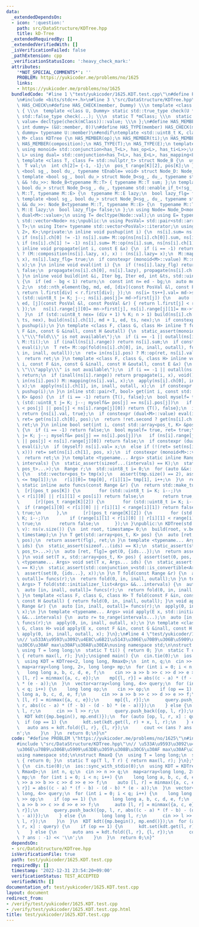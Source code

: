 ```yaml
---
data:
  _extendedDependsOn:
  - icon: ':question:'
    path: src/DataStructure/KDTree.hpp
    title: kD-Tree
  _extendedRequiredBy: []
  _extendedVerifiedWith: []
  _isVerificationFailed: false
  _pathExtension: cpp
  _verificationStatusIcon: ':heavy_check_mark:'
  attributes:
    '*NOT_SPECIAL_COMMENTS*': ''
    PROBLEM: https://yukicoder.me/problems/no/1625
    links:
    - https://yukicoder.me/problems/no/1625
  bundledCode: "#line 1 \"test/yukicoder/1625.KDT.test.cpp\"\n#define PROBLEM \"https://yukicoder.me/problems/no/1625\"\
    \n#include <bits/stdc++.h>\n#line 3 \"src/DataStructure/KDTree.hpp\"\n#ifndef\
    \ HAS_CHECK\n#define HAS_CHECK(member, Dummy) \\\n template <class T> struct has_##member\
    \ { \\\n  template <class U, Dummy> static std::true_type check(U *); \\\n  static\
    \ std::false_type check(...); \\\n  static T *mClass; \\\n  static const bool\
    \ value= decltype(check(mClass))::value; \\\n };\n#define HAS_MEMBER(member) HAS_CHECK(member,\
    \ int dummy= (&U::member, 0))\n#define HAS_TYPE(member) HAS_CHECK(member, class\
    \ dummy= typename U::member)\n#endif\ntemplate <std::uint8_t K, class pos_t, class\
    \ M> class KDTree {\n HAS_MEMBER(op);\n HAS_MEMBER(ti);\n HAS_MEMBER(mapping);\n\
    \ HAS_MEMBER(composition);\n HAS_TYPE(T);\n HAS_TYPE(E);\n template <class L>\
    \ using monoid= std::conjunction<has_T<L>, has_op<L>, has_ti<L>>;\n template <class\
    \ L> using dual= std::conjunction<has_T<L>, has_E<L>, has_mapping<L>, has_composition<L>>;\n\
    \ template <class T, class F= std::nullptr_t> struct Node_B {\n  using E= F;\n\
    \  T val;\n  int ch[2]= {-1, -1};\n  pos_t range[K][2], pos[K];\n };\n template\
    \ <bool sg_, bool du_, typename tEnable= void> struct Node_D: Node_B<M> {};\n\
    \ template <bool sg_, bool du_> struct Node_D<sg_, du_, typename std::enable_if_t<sg_\
    \ && !du_>>: Node_B<typename M::T> { typename M::T sum; };\n template <bool sg_,\
    \ bool du_> struct Node_D<sg_, du_, typename std::enable_if_t<!sg_ && du_>>: Node_B<typename\
    \ M::T, typename M::E> {\n  typename M::E lazy;\n  bool lazy_flg= false;\n };\n\
    \ template <bool sg_, bool du_> struct Node_D<sg_, du_, typename std::enable_if_t<sg_\
    \ && du_>>: Node_B<typename M::T, typename M::E> {\n  typename M::T sum;\n  typename\
    \ M::E lazy;\n  bool lazy_flg= false;\n };\n using Node= Node_D<monoid<M>::value,\
    \ dual<M>::value>;\n using T= decltype(Node::val);\n using E= typename Node::E;\n\
    \ std::vector<Node> ns;\npublic:\n using PosVal= std::pair<std::array<pos_t, K>,\
    \ T>;\n using Iter= typename std::vector<PosVal>::iterator;\n using Range= std::array<std::array<pos_t,\
    \ 2>, K>;\nprivate:\n inline void pushup(int i) {\n  ns[i].sum= ns[i].val;\n \
    \ if (ns[i].ch[0] != -1) ns[i].sum= M::op(ns[ns[i].ch[0]].sum, ns[i].sum);\n \
    \ if (ns[i].ch[1] != -1) ns[i].sum= M::op(ns[i].sum, ns[ns[i].ch[1]].sum);\n }\n\
    \ inline void propagate(int i, const E &x) {\n  if (i == -1) return;\n  ns[i].lazy_flg\
    \ ? (M::composition(ns[i].lazy, x), x) : (ns[i].lazy= x);\n  M::mapping(ns[i].val,\
    \ x), ns[i].lazy_flg= true;\n  if constexpr (monoid<M>::value) M::mapping(ns[i].sum,\
    \ x);\n }\n inline void eval(int i) {\n  if (!ns[i].lazy_flg) return;\n  ns[i].lazy_flg=\
    \ false;\n  propagate(ns[i].ch[0], ns[i].lazy), propagate(ns[i].ch[1], ns[i].lazy);\n\
    \ }\n inline void build(int &i, Iter bg, Iter ed, int &ts, std::uint8_t div= 0)\
    \ {\n  if (ed - bg < 1) return;\n  const int n= ed - bg;\n  auto md= bg + n /\
    \ 2;\n  std::nth_element(bg, md, ed, [div](const PosVal &l, const PosVal &r) {\
    \ return l.first[div] < r.first[div]; });\n  ns[i= ts++].val= md->second;\n  for\
    \ (std::uint8_t j= K; j--; ns[i].pos[j]= md->first[j]) {\n   auto [mn, mx]= std::minmax_element(bg,\
    \ ed, [j](const PosVal &l, const PosVal &r) { return l.first[j] < r.first[j];\
    \ });\n   ns[i].range[j][0]= mn->first[j], ns[i].range[j][1]= mx->first[j];\n\
    \  }\n  if (std::uint8_t nex= (div + 1) % K; n > 1) build(ns[i].ch[0], bg, md,\
    \ ts, nex), build(ns[i].ch[1], md + 1, ed, ts, nex);\n  if constexpr (monoid<M>::value)\
    \ pushup(i);\n }\n template <class F, class G, class H> inline T fold(int i, const\
    \ F &in, const G &inall, const H &outall) {\n  static_assert(monoid<M>::value,\
    \ \"\\\"fold\\\" is not available\");\n  if (i == -1 || outall(ns[i].range)) return\
    \ M::ti();\n  if (inall(ns[i].range)) return ns[i].sum;\n  if constexpr (dual<M>::value)\
    \ eval(i);\n  T ret= M::op(fold(ns[i].ch[0], in, inall, outall), fold(ns[i].ch[1],\
    \ in, inall, outall));\n  ret= in(ns[i].pos) ? M::op(ret, ns[i].val) : ret;\n\
    \  return ret;\n }\n template <class F, class G, class H> inline void apply(int\
    \ i, const F &in, const G &inall, const H &outall, const E &x) {\n  static_assert(dual<M>::value,\
    \ \"\\\"apply\\\" is not available\");\n  if (i == -1 || outall(ns[i].range))\
    \ return;\n  if (inall(ns[i].range)) return propagate(i, x), void();\n  if (eval(i);\
    \ in(ns[i].pos)) M::mapping(ns[i].val, x);\n  apply(ns[i].ch[0], in, inall, outall,\
    \ x);\n  apply(ns[i].ch[1], in, inall, outall, x);\n  if constexpr (monoid<M>::value)\
    \ pushup(i);\n }\n inline std::pair<T, bool> get(int i, const std::array<pos_t,\
    \ K> &pos) {\n  if (i == -1) return {T(), false};\n  bool myself= true;\n  for\
    \ (std::uint8_t j= K; j--; myself&= pos[j] == ns[i].pos[j])\n   if (ns[i].range[j][1]\
    \ < pos[j] || pos[j] < ns[i].range[j][0]) return {T(), false};\n  if (myself)\
    \ return {ns[i].val, true};\n  if constexpr (dual<M>::value) eval(i);\n  auto\
    \ ret= get(ns[i].ch[0], pos);\n  return !ret.second ? get(ns[i].ch[1], pos) :\
    \ ret;\n }\n inline bool set(int i, const std::array<pos_t, K> &pos, const T &x)\
    \ {\n  if (i == -1) return false;\n  bool myself= true, ret= true;\n  for (std::uint8_t\
    \ j= K; j--; myself&= pos[j] == ns[i].pos[j])\n   if (ns[i].range[j][1] < pos[j]\
    \ || pos[j] < ns[i].range[j][0]) return false;\n  if constexpr (dual<M>::value)\
    \ eval(i);\n  if (myself) ns[i].val= x;\n  else if (!(ret= set(ns[i].ch[0], pos,\
    \ x))) ret= set(ns[i].ch[1], pos, x);\n  if constexpr (monoid<M>::value) pushup(i);\n\
    \  return ret;\n }\n template <typename... Args> static inline Range to_range(std::initializer_list<Args>...\
    \ intervals) {\n  static_assert(sizeof...(intervals) == K);\n  static_assert(std::conjunction_v<std::is_same<Args,\
    \ pos_t>...>);\n  Range r;\n  std::uint8_t i= 0;\n  for (auto &&x: {intervals...})\
    \ {\n   std::vector<pos_t> tmp(x);\n   assert(tmp.size() == 2), assert(tmp[0]\
    \ <= tmp[1]);\n   r[i][0]= tmp[0], r[i][1]= tmp[1], i++;\n  }\n  return r;\n }\n\
    \ static inline auto funcs(const Range &r) {\n  return std::make_tuple(\n    \
    \  [r](pos_t pos[K]) {\n       for (std::uint8_t i= K; i--;)\n        if (pos[i]\
    \ < r[i][0] || r[i][1] < pos[i]) return false;\n       return true;\n      },\n\
    \      [r](pos_t range[K][2]) {\n       for (std::uint8_t i= K; i--;)\n      \
    \  if (range[i][0] < r[i][0] || r[i][1] < range[i][1]) return false;\n       return\
    \ true;\n      },\n      [r](pos_t range[K][2]) {\n       for (std::uint8_t i=\
    \ K; i--;)\n        if (range[i][1] < r[i][0] || r[i][1] < range[i][0]) return\
    \ true;\n       return false;\n      });\n }\npublic:\n KDTree(std::vector<PosVal>\
    \ v): ns(v.size()) {\n  int root, timestamp= 0;\n  build(root, v.begin(), v.end(),\
    \ timestamp);\n }\n T get(std::array<pos_t, K> pos) {\n  auto [ret, flg]= get(0,\
    \ pos);\n  return assert(flg), ret;\n }\n template <typename... Args> T get(Args...\
    \ ids) {\n  static_assert(sizeof...(ids) == K);\n  static_assert(std::conjunction_v<std::is_convertible<Args,\
    \ pos_t>...>);\n  auto [ret, flg]= get(0, {ids...});\n  return assert(flg), ret;\n\
    \ }\n void set(T x, std::array<pos_t, K> pos) { assert(set(0, pos, x)); }\n template\
    \ <typename... Args> void set(T x, Args... ids) {\n  static_assert(sizeof...(ids)\
    \ == K);\n  static_assert(std::conjunction_v<std::is_convertible<Args, pos_t>...>);\n\
    \  assert(set(0, {ids...}, x));\n }\n T fold(const Range &r) {\n  auto [in, inall,\
    \ outall]= funcs(r);\n  return fold(0, in, inall, outall);\n }\n template <typename...\
    \ Args> T fold(std::initializer_list<Args> &&...intervals) {\n  auto r= to_range(intervals...);\n\
    \  auto [in, inall, outall]= funcs(r);\n  return fold(0, in, inall, outall);\n\
    \ }\n template <class F, class G, class H> T fold(const F &in, const G &inall,\
    \ const H &outall) { return fold(0, in, inall, outall); }\n void apply(E x, const\
    \ Range &r) {\n  auto [in, inall, outall]= funcs(r);\n  apply(0, in, inall, outall,\
    \ x);\n }\n template <typename... Args> void apply(E x, std::initializer_list<Args>\
    \ &&...intervals) {\n  auto r= to_range(intervals...);\n  auto [in, inall, outall]=\
    \ funcs(r);\n  apply(0, in, inall, outall, x);\n }\n template <class F, class\
    \ G, class H> void apply(E x, const F &in, const G &inall, const H &outall) {\
    \ apply(0, in, inall, outall, x); }\n};\n#line 4 \"test/yukicoder/1625.KDT.test.cpp\"\
    \n// \u533A\u9593\u3092\u4E8C\u6B21\u5143\u306E\u70B9\u306B\u5909\u63DB\u3059\u308B\
    \u30C6\u30AF max\u30AF\u30A8\u30EA\nusing namespace std;\n\nstruct RmaxQ {\n \
    \ using T = long long;\n  static T ti() { return 0; }\n  static T op(T l, T r)\
    \ { return max(l, r); }\n};\nsigned main() {\n  cin.tie(0);\n  ios::sync_with_stdio(0);\n\
    \  using KDT = KDTree<2, long long, RmaxQ>;\n  int n, q;\n  cin >> n >> q;\n \
    \ map<array<long long, 2>, long long> mp;\n  for (int i = 0; i < n; i++) {\n \
    \   long long a, b, c, d, e, f;\n    cin >> a >> b >> c >> d >> e >> f;\n    auto\
    \ [l, r] = minmax({a, c, e});\n    mp[{l, r}] = abs((c - a) * (f - b) - (d - b)\
    \ * (e - a));\n  }\n  vector<array<long long, 4>> query;\n  for (int i = 0; i\
    \ < q; i++) {\n    long long op;\n    cin >> op;\n    if (op == 1) {\n      long\
    \ long a, b, c, d, e, f;\n      cin >> a >> b >> c >> d >> e >> f;\n      auto\
    \ [l, r] = minmax({a, c, e});\n      mp[{l, r}];\n      query.push_back({op, l,\
    \ r, abs((c - a) * (f - b) - (d - b) * (e - a))});\n    } else {\n      long long\
    \ l, r;\n      cin >> l >> r;\n      query.push_back({op, l, r});\n    }\n  }\n\
    \  KDT kdt({mp.begin(), mp.end()});\n  for (auto [op, l, r, x] : query) {\n  \
    \  if (op == 1) {\n      kdt.set(kdt.get(l, r) + x, l, r);\n    } else {\n   \
    \   auto ans = kdt.fold({l, r}, {l, r});\n      cout << (ans ? ans : -1) << '\\\
    n';\n    }\n  }\n  return 0;\n}\n"
  code: "#define PROBLEM \"https://yukicoder.me/problems/no/1625\"\n#include <bits/stdc++.h>\n\
    #include \"src/DataStructure/KDTree.hpp\"\n// \u533A\u9593\u3092\u4E8C\u6B21\u5143\
    \u306E\u70B9\u306B\u5909\u63DB\u3059\u308B\u30C6\u30AF max\u30AF\u30A8\u30EA\n\
    using namespace std;\n\nstruct RmaxQ {\n  using T = long long;\n  static T ti()\
    \ { return 0; }\n  static T op(T l, T r) { return max(l, r); }\n};\nsigned main()\
    \ {\n  cin.tie(0);\n  ios::sync_with_stdio(0);\n  using KDT = KDTree<2, long long,\
    \ RmaxQ>;\n  int n, q;\n  cin >> n >> q;\n  map<array<long long, 2>, long long>\
    \ mp;\n  for (int i = 0; i < n; i++) {\n    long long a, b, c, d, e, f;\n    cin\
    \ >> a >> b >> c >> d >> e >> f;\n    auto [l, r] = minmax({a, c, e});\n    mp[{l,\
    \ r}] = abs((c - a) * (f - b) - (d - b) * (e - a));\n  }\n  vector<array<long\
    \ long, 4>> query;\n  for (int i = 0; i < q; i++) {\n    long long op;\n    cin\
    \ >> op;\n    if (op == 1) {\n      long long a, b, c, d, e, f;\n      cin >>\
    \ a >> b >> c >> d >> e >> f;\n      auto [l, r] = minmax({a, c, e});\n      mp[{l,\
    \ r}];\n      query.push_back({op, l, r, abs((c - a) * (f - b) - (d - b) * (e\
    \ - a))});\n    } else {\n      long long l, r;\n      cin >> l >> r;\n      query.push_back({op,\
    \ l, r});\n    }\n  }\n  KDT kdt({mp.begin(), mp.end()});\n  for (auto [op, l,\
    \ r, x] : query) {\n    if (op == 1) {\n      kdt.set(kdt.get(l, r) + x, l, r);\n\
    \    } else {\n      auto ans = kdt.fold({l, r}, {l, r});\n      cout << (ans\
    \ ? ans : -1) << '\\n';\n    }\n  }\n  return 0;\n}"
  dependsOn:
  - src/DataStructure/KDTree.hpp
  isVerificationFile: true
  path: test/yukicoder/1625.KDT.test.cpp
  requiredBy: []
  timestamp: '2022-12-31 23:54:20+09:00'
  verificationStatus: TEST_ACCEPTED
  verifiedWith: []
documentation_of: test/yukicoder/1625.KDT.test.cpp
layout: document
redirect_from:
- /verify/test/yukicoder/1625.KDT.test.cpp
- /verify/test/yukicoder/1625.KDT.test.cpp.html
title: test/yukicoder/1625.KDT.test.cpp
---
```

